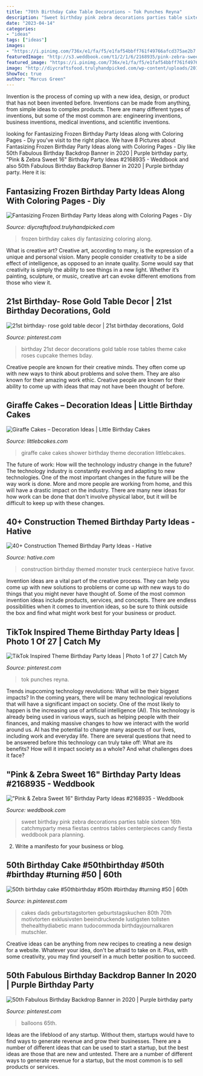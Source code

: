 ```yaml
---
title: "70th Birthday Cake Table Decorations ~ Tok Punches Reyna"
description: "Sweet birthday pink zebra decorations parties table sixteen 16th catchmyparty mesa fiestas centros tables centerpieces candy fiesta weddbook para planning"
date: "2023-04-14"
categories:
- "ideas"
tags: ["ideas"]
images:
- "https://i.pinimg.com/736x/e1/fa/f5/e1faf54bbff761f49766afcd375ae2b7.jpg"
featuredImage: "http://s3.weddbook.com/t1/2/1/6/2168935/pink-zebra-sweet-16-birthday-party-ideas.jpg"
featured_image: "https://i.pinimg.com/736x/e1/fa/f5/e1faf54bbff761f49766afcd375ae2b7.jpg"
image: "http://diycraftsfood.trulyhandpicked.com/wp-content/uploads/2016/05/Frozen-Birthday-cakes-716x1024.jpg"
ShowToc: true
author: "Marcus Green"
---
```



Invention is the process of coming up with a new idea, design, or product that has not been invented before. Inventions can be made from anything, from simple ideas to complex products. There are many different types of inventions, but some of the most common are: engineering inventions, business inventions, medical inventions, and scientific inventions.

	

		
looking for Fantasizing Frozen Birthday Party Ideas along with Coloring Pages - Diy you've visit to the right place. We have 8 Pictures about Fantasizing Frozen Birthday Party Ideas along with Coloring Pages - Diy like 50th Fabulous Birthday Backdrop Banner in 2020 | Purple birthday party, &quot;Pink &amp; Zebra Sweet 16&quot; Birthday Party Ideas #2168935 - Weddbook and also 50th Fabulous Birthday Backdrop Banner in 2020 | Purple birthday party. Here it is:
		
    
## Fantasizing Frozen Birthday Party Ideas Along With Coloring Pages - Diy

<img loading=lazy src="http://diycraftsfood.trulyhandpicked.com/wp-content/uploads/2016/05/Frozen-Birthday-cakes-716x1024.jpg" onerror="this.onerror=null;this.src='https://tse1.mm.bing.net/th?id=OIP.t9eOc5_VJ-CJBbiRbLNUQAHaKl&amp;pid=15.1';" alt="Fantasizing Frozen Birthday Party Ideas along with Coloring Pages - Diy">

_Source: diycraftsfood.trulyhandpicked.com_

>frozen birthday cakes diy fantasizing coloring along. 

	

What is creative art?
Creative art, according to many, is the expression of a unique and personal vision. Many people consider creativity to be a side effect of intelligence, as opposed to an innate quality. Some would say that creativity is simply the ability to see things in a new light. Whether it’s painting, sculpture, or music, creative art can evoke different emotions from those who view it.

    
## 21st Birthday- Rose Gold Table Decor | 21st Birthday Decorations, Gold

<img loading=lazy src="https://i.pinimg.com/736x/89/1a/7e/891a7ed2aef322d62a8f77893ac5097d.jpg" onerror="this.onerror=null;this.src='https://tse1.mm.bing.net/th?id=OIP.HmXj9jnTP4LVun6YFMEGUQHaNK&amp;pid=15.1';" alt="21st birthday- rose gold table decor | 21st birthday decorations, Gold">

_Source: pinterest.com_

>birthday 21st decor decorations gold table rose tables theme cake roses cupcake themes bday. 

	

Creative people are known for their creative minds. They often come up with new ways to think about problems and solve them. They are also known for their amazing work ethic. Creative people are known for their ability to come up with ideas that may not have been thought of before.

    
## Giraffe Cakes – Decoration Ideas | Little Birthday Cakes

<img loading=lazy src="http://www.littlebcakes.com/wp-content/uploads/2014/01/Giraffe-Cake-Pictures.jpg" onerror="this.onerror=null;this.src='https://tse2.mm.bing.net/th?id=OIP.qTUJM5-YD-vRUw2bn1Bs0QHaLG&amp;pid=15.1';" alt="Giraffe Cakes – Decoration Ideas | Little Birthday Cakes">

_Source: littlebcakes.com_

>giraffe cake cakes shower birthday theme decoration littlebcakes. 

	

The future of work: How will the technology industry change in the future?
The technology industry is constantly evolving and adapting to new technologies. One of the most important changes in the future will be the way work is done. More and more people are working from home, and this will have a drastic impact on the industry. There are many new ideas for how work can be done that don't involve physical labor, but it will be difficult to keep up with these changes.

    
## 40+ Construction Themed Birthday Party Ideas - Hative

<img loading=lazy src="https://hative.com/wp-content/uploads/2015/06/construction-birthday-party/14-construction-themed-birthday-party.jpg" onerror="this.onerror=null;this.src='https://tse2.mm.bing.net/th?id=OIP.LcTC_YhSYbqop-hN0NDcOQHaLK&amp;pid=15.1';" alt="40+ Construction Themed Birthday Party Ideas - Hative">

_Source: hative.com_

>construction birthday themed monster truck centerpiece hative favor. 

	

Invention ideas are a vital part of the creative process. They can help you come up with new solutions to problems or come up with new ways to do things that you might never have thought of. Some of the most common invention ideas include products, services, and concepts. There are endless possibilities when it comes to invention ideas, so be sure to think outside the box and find what might work best for your business or product.

    
## TikTok Inspired Theme Birthday Party Ideas | Photo 1 Of 27 | Catch My

<img loading=lazy src="https://i.pinimg.com/736x/e1/fa/f5/e1faf54bbff761f49766afcd375ae2b7.jpg" onerror="this.onerror=null;this.src='https://tse2.mm.bing.net/th?id=OIP.ZztaK3scfbVDzmRWW-9J4gHaJ3&amp;pid=15.1';" alt="TikTok Inspired Theme Birthday Party Ideas | Photo 1 of 27 | Catch My">

_Source: pinterest.com_

>tok punches reyna. 

	

Trends inupcoming technology revolutions: What will be their biggest impacts?
In the coming years, there will be many technological revolutions that will have a significant impact on society. One of the most likely to happen is the increasing use of artificial intelligence (AI). This technology is already being used in various ways, such as helping people with their finances, and making massive changes to how we interact with the world around us. AI has the potential to change many aspects of our lives, including work and everyday life. There are several questions that need to be answered before this technology can truly take off: What are its benefits? How will it impact society as a whole? And what challenges does it face?

    
## &quot;Pink &amp; Zebra Sweet 16&quot; Birthday Party Ideas #2168935 - Weddbook

<img loading=lazy src="http://s3.weddbook.com/t1/2/1/6/2168935/pink-zebra-sweet-16-birthday-party-ideas.jpg" onerror="this.onerror=null;this.src='https://tse2.mm.bing.net/th?id=OIP.nHyiVBsItu5mC8UvCIGT2wHaMY&amp;pid=15.1';" alt="&quot;Pink &amp; Zebra Sweet 16&quot; Birthday Party Ideas #2168935 - Weddbook">

_Source: weddbook.com_

>sweet birthday pink zebra decorations parties table sixteen 16th catchmyparty mesa fiestas centros tables centerpieces candy fiesta weddbook para planning. 

	

2. Write a manifesto for your business or blog.

    
## 50th Birthday Cake #50thbirthday #50th #birthday #turning #50 | 60th

<img loading=lazy src="https://i.pinimg.com/736x/5a/a8/6b/5aa86bb3feeda4381d15fc7298861641.jpg" onerror="this.onerror=null;this.src='https://tse4.mm.bing.net/th?id=OIP.GibEE9pD0HwRf7-btpn-pwHaKB&amp;pid=15.1';" alt="50th birthday cake #50thbirthday #50th #birthday #turning #50 | 60th">

_Source: in.pinterest.com_

>cakes dads geburtstagstorten geburtstagskuchen 80th 70th motivtorten exklusivsten beeindruckende lustigsten tollsten thehealthydiabetic mann tudocommoda birthdayjournalkaren mutschler. 

	

Creative ideas can be anything from new recipes to creating a new design for a website. Whatever your idea, don't be afraid to take on it. Plus, with some creativity, you may find yourself in a much better position to succeed.

    
## 50th Fabulous Birthday Backdrop Banner In 2020 | Purple Birthday Party

<img loading=lazy src="https://i.pinimg.com/736x/01/b5/b5/01b5b5669882245c928987a72af57836.jpg" onerror="this.onerror=null;this.src='https://tse2.mm.bing.net/th?id=OIP.0nxuvH0VXKpfualicTdXpgHaJ4&amp;pid=15.1';" alt="50th Fabulous Birthday Backdrop Banner in 2020 | Purple birthday party">

_Source: pinterest.com_

>balloons 65th. 

	

Ideas are the lifeblood of any startup. Without them, startups would have to find ways to generate revenue and grow their businesses. There are a number of different ideas that can be used to start a startup, but the best ideas are those that are new and untested. There are a number of different ways to generate revenue for a startup, but the most common is to sell products or services.

